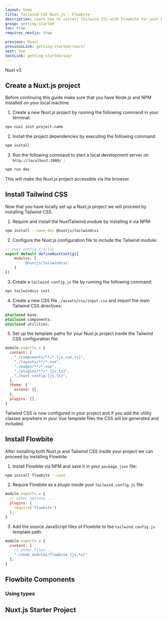 ```yaml
---
layout: home
title: Tailwind CSS Nuxt.js - Flowbite
description: Learn how to install Tailwind CSS with Flowbite for your Nuxt.js project and start developing with the most popular Vue-based framework inspired by Next.js
group: getting-started
toc: true
requires_nextjs: true

previous: React
previousLink: getting-started/react/
next: Vue
nextLink: getting-started/vue/
---
```


Nuxt v3

## Create a Nuxt.js project

Before continuing this guide make sure that you have Node.js and NPM installed on your local machine.

1. Create a new Nuxt.js project by running the following command in your terminal:

```bash
npx nuxi init project-name
```

2. Install the project dependencies by executing the following command:

```bash
npm install
```

3. Run the following command to start a local development server on `http://localhost:3000/ `:

```bash
npm run dev
```

This will make the Nuxt.js project accessible via the browser.

## Install Tailwind CSS

Now that you have locally set up a Nuxt.js project we will proceed by installing Tailwind CSS.

1. Require and install the NuxtTailwind module by installing it via NPM:

```bash
npm install --save-dev @nuxtjs/tailwindcss
```

2. Configure the Nuxt.js configuration file to include the Tailwind module:

```javascript
// nuxt.config.{js,ts}
export default defineNuxtConfig({
    modules: [
        '@nuxtjs/tailwindcss'
    ]
})
```

3. Create a `tailwind.config.js` file by running the following command:

```bash
npx tailwindcss init
```

4. Create a new CSS file `./assets/css/input.css` and import the main Tailwind CSS directives:

```css
@tailwind base;
@tailwind components;
@tailwind utilities;
```

5. Set up the template paths for your Nuxt.js project inside the Tailwind CSS configuration file:

```javascript
module.exports = {
  content: [
    "./components/**/*.{js,vue,ts}",
    "./layouts/**/*.vue",
    "./pages/**/*.vue",
    "./plugins/**/*.{js,ts}",
    "./nuxt.config.{js,ts}",
  ],
  theme: {
    extend: {},
  },
  plugins: [],
}
```

Tailwind CSS is now configured in your project and if you add the utility classes anywhere in your Vue template files the CSS will be generated and included.

## Install Flowbite

After installing both Nuxt.js and Tailwind CSS inside your project we can proceed by installing Flowbite.

1. Install Flowbite via NPM and save it in your `package.json` file:

```bash
npm install flowbite --save
```

2. Require Flowbite as a plugin inside your `tailwind.config.js` file:

```javascript
module.exports = {
  // other options ...
  plugins: [
    require('flowbite')
  ],
}
```

3. Add the source JavaScript files of Flowbite to the `tailwind.config.js` template path:

```javascript
module.exports = {
  content: [
    // other files...
    "./node_modules/flowbite.{js,ts}"
  ],
}

```

## Flowbite Components

### Using types

## Nuxt.js Starter Project